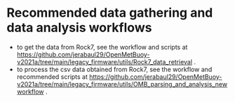 # Recommended data gathering and data analysis workflows

- to get the data from Rock7, see the workflow and scripts at https://github.com/jerabaul29/OpenMetBuoy-v2021a/tree/main/legacy_firmware/utils/Rock7_data_retrieval .
- to process the csv data obtained from Rock7, see the workflow and recommended scripts at https://github.com/jerabaul29/OpenMetBuoy-v2021a/tree/main/legacy_firmware/utils/OMB_parsing_and_analysis_newworkflow .
